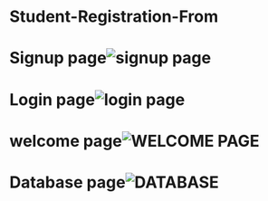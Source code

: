 # Student-Registration-From

# Signup page![signup page](https://user-images.githubusercontent.com/105774951/215335081-3bc0cad8-2c50-42a0-973c-74b5a7bd7576.png)
# Login page![login page](https://user-images.githubusercontent.com/105774951/215335112-0d6ba1d9-332e-4daf-9a37-f4bfabac21e0.png)
# welcome page![WELCOME PAGE](https://user-images.githubusercontent.com/105774951/215335140-c3e52d52-fd40-42b8-b91f-021f3ff129af.png)
# Database page![DATABASE](https://user-images.githubusercontent.com/105774951/215335190-ea7c8a60-4ecf-43b3-b245-a01666108e64.png)
